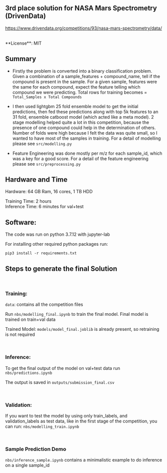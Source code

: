 ## 3rd place solution for NASA Mars Spectrometry (DrivenData)

https://www.drivendata.org/competitions/93/nasa-mars-spectrometry/data/

<br>
**License**: MIT

## Summary

* Firstly the problem is converted into a binary classification problem. Given a combination of a sample_features + compound_name, tell if the compound is present in the sample. For a given sample, features were the same for each compound, expect the feature telling which compound we were predicting. Total rows for training becomes = `Total_Samples x Total Compounds`

* I then used lightgbm 25 fold ensemble model to get the initial predictions, then fed these predictions along with top 5k features to an 31 fold, ensemble catboost model (which acted like a meta model). 2 stage modelling helped quite a lot in this competition, because the presence of one compound could help in the determination of others. Number of folds were high because I felt the data was quite small, so I wanted to have most of the samples in training. For a detail of modelling please see `src/modelling.py`

* Feature Engineering was done mostly per m/z for each sample_id, which was a key for a good score. For a detail of the feature engineering please see `src/preprocessing.py`

## Hardware and Time

Hardware: 64 GB Ram, 16 cores, 1 TB HDD

Training Time: 2 hours
<br>Inference Time: 6 minutes for val+test

## Software:

The code was run on python 3.7.12 with jupyter-lab

For installing other required python packages run:

`pip3 install -r requirements.txt`

## Steps to generate the final Solution

<br>

### Training:

`data`: contains all the competition files

Run `nbs/modelling_final.ipynb` to train the final model.
Final model is trained on train+val data

Trained Model: `models/model_final.joblib` is already present, so retraining is not required

<br>

### Inference:

To get the final output of the model on val+test data run
`nbs/predictions.ipynb`

The output is saved in `outputs/submission_final.csv` 

<br>

### Validation:

If you want to test the model by using only train_labels, and validation_labels as test data,
like in the first stage of the competition, you can run:
`nbs/modelling_train.ipynb`

<br>

### Sample Prediction Demo
`nbs/inference_sample.ipynb` contains a minimalistic example to do inference on a single sample_id
